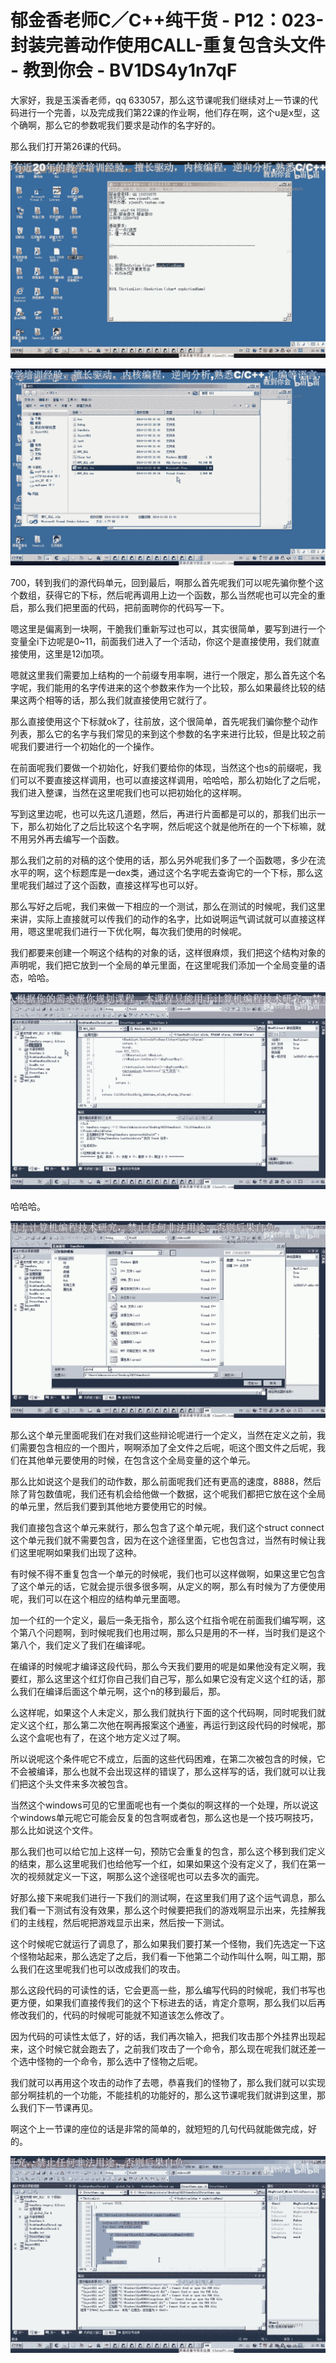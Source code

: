 # 郁金香老师C／C++纯干货 - P12：023-封装完善动作使用CALL-重复包含头文件 - 教到你会 - BV1DS4y1n7qF

大家好，我是玉溪香老师，qq 633057，那么这节课呢我们继续对上一节课的代码进行一个完善，以及完成我们第22课的作业啊，他们存在啊，这个u是x型，这个确啊，那么它的参数呢我们要求是动作的名字好的。

那么我们打开第26课的代码。

![](img/16bd69deec83f355f86949e738b5a9ee_1.png)

![](img/16bd69deec83f355f86949e738b5a9ee_2.png)

700，转到我们的源代码单元，回到最后，啊那么首先呢我们可以呢先骗你整个这个数组，获得它的下标，然后呢再调用上边一个函数，那么当然呢也可以完全的重启，那么我们把里面的代码，把前面聘你的代码写一下。

嗯这里是偏离到一块啊，干脆我们重新写过也可以，其实很简单，要写到进行一个变量全i下边呢是0~11，前面我们进入了一个活动，你这个是直接使用，我们就直接使用，这里是12i加项。

嗯就这里我们需要加上结构的一个前缀专用率啊，进行一个限定，那么首先这个名字呢，我们能用的名字传进来的这个参数来作为一个比较，那么如果最终比较的结果这两个相等的话，那么我们就直接使用它就行了。

那么直接使用这个下标就ok了，往前放，这个很简单，首先呢我们骗你整个动作列表，那么它的名字与我们常见的来到这个参数的名字来进行比较，但是比较之前呢我们要进行一个初始化的一个操作。

在前面呢我们要做一个初始化，好我们要给你的体现，当然这个也s的前缀呢，我们可以不要直接这样调用，也可以直接这样调用，哈哈哈，那么初始化了之后呢，我们进入整课，当然在这里呢我们也可以把初始化的这样啊。

写到这里边呢，也可以先这几道题，然后，再进行片面都是可以的，那我们出示一下，那么初始化了之后比较这个名字啊，然后呢这个就是他所在的一个下标嘛，就不用另外再去编写一个函数。

那么我们之前的对稿的这个使用的话，那么另外呢我们多了一个函数嗯，多少在流水平的啊，这个标题库是一dex类，通过这个名字呢去查询它的一个下标，那么这里呢我们越过了这个函数，直接这样写也可以好。

那么写好之后呢，我们来做一下相应的一个测试，那么在测试的时候呢，我们这里来讲，实际上直接就可以传我们的动作的名字，比如说啊运气调试就可以直接这样用，嗯这里呢我们进行一下优化啊，每次我们使用的时候呢。

我们都要来创建一个啊这个结构的对象的话，这样很麻烦，我们把这个结构对象的声明呢，我们把它放到一个全局的单元里面，在这里呢我们添加一个全局变量的语态，哈哈。



![](img/16bd69deec83f355f86949e738b5a9ee_4.png)

哈哈哈。

![](img/16bd69deec83f355f86949e738b5a9ee_6.png)

那么这个单元里面呢我们在对我们这些辩论呢进行一个定义，当然在定义之前，我们需要包含相应的一个图片，啊啊添加了全文件之后呢，呃这个图文件之后呢，我们在其他单元要使用的时候，在包含这个全局变量的这个单元。

那么比如说这个是我们的动作数，那么前面呢我们还有更高的速度，8888，然后除了背包数值呢，我们还有机会给他做一个数据，这个呢我们都把它放在这个全局的单元里，然后我们要到其他地方要使用它的时候。

我们直接包含这个单元来就行，那么包含了这个单元呢，我们这个struct connect这个单元我们就不需要包含，因为在这个途径里面，它也包含过，当然有时候让我们这里呢啊如果我们出现了这种。

有时候不得不重复包含一个单元的时候呢，我们也可以这样做啊，如果这里它包含了这个单元的话，它就会提示很多很多啊，从定义的啊，那么有时候为了方便使用呢，我们可以在这个相应的结构单元里面嗯。

加一个红的一个定义，最后一条无指令，那么这个红指令呢在前面我们编写啊，这个第八个问题啊，到时候呢我们也用过啊，那么只是用的不一样，当时我们是这个第八个，我们定义了我们在编译呢。

在编译的时候呢才编译这段代码，那么今天我们要用的呢是如果他没有定义啊，我要红，那么这里这个红灯你自己我们自己写，那么如果它没有定义这个红的话，那么我们在编译后面这个单元啊，这个n的移到最后，那。

么这样呢，如果这个人未定义，那么我们就执行下面的这个代码啊，同时呢我们就定义这个红，那么第二次他在啊再报案这个通鉴，再运行到这段代码的时候呢，那么这个盒呢也有了，在这个地方定义过了啊。

所以说呢这个条件呢它不成立，后面的这些代码困难，在第二次被包含的时候，它不会被编译，那么也就不会出现这样的错误了，那么这样写的话，我们就可以让我们把这个头文件来多次被包含。

当然这个windows可见的它里面呢也有一个类似的啊这样的一个处理，所以说这个windows单元呢它可能会反复的包含啊或者包，那么这也是一个技巧啊技巧，那么比如说这个文件。

那么我们也可以给它加上这样一句，预防它会重复的包含，那么这个移到我们定义的结束，那么这里呢我们也给他写一个红，如果如果这个没有定义了，我们在第一次的视频就定义一下这，啊那么这个途径呢也可以去多次的画完。

好那么接下来呢我们进行一下我们的测试啊，在这里我们用了这个运气调息，那么我们看一下测试有没有效果，那么这个时候要把我们的游戏啊显示出来，先挂解我们的主线程，然后呢把游戏显示出来，然后按一下测试。

这个时候呢它就运行了调息了，那么如果我们要打某一个怪物，我们先选定一下这个怪物站起来，那么选定了之后，我们看一下他第二个动作叫什么啊，叫工期，那么我们在这里呢我们也可以改成我们的攻击。

那么这段代码的可读性的话，它会更高一些，那么编写代码的时候呢，我们书写也更方便，如果我们直接传我们的这个下标进去的话，肯定介意啊，那么我们以后再修改我们的，代码的时候呢可能就不知道该怎么修改了。

因为代码的可读性太低了，好的话，我们再次输入，把我们攻击那个外挂界出现起来，这个时候它就会跑去了，之前我们攻击了一个命令，那么现在呢我们就还差一个选中怪物的一个命令，那么选中了怪物之后呢。

我们就可以再用这个攻击的动作了去嗯，恭喜我们的怪物了，那么我们就可以实现部分啊挂机的一个功能，不能挂机的功能好的，那么这节课呢我们就讲到这里，那么我们下一节课再见。

啊这个上一节课的座位的话是非常的简单的，就短短的几句代码就能做完成，好的。

![](img/16bd69deec83f355f86949e738b5a9ee_8.png)